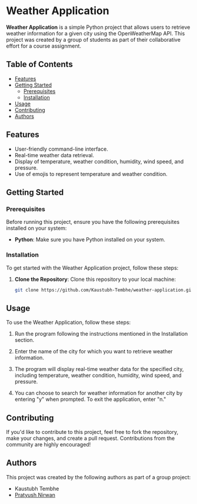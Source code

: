 # Weather Application

**Weather Application** is a simple Python project that allows users to retrieve weather information for a given city using the OpenWeatherMap API. This project was created by a group of students as part of their collaborative effort for a course assignment.

## Table of Contents

- [Features](#features)
- [Getting Started](#getting-started)
  - [Prerequisites](#prerequisites)
  - [Installation](#installation)
- [Usage](#usage)
- [Contributing](#contributing)
- [Authors](#authors)

## Features

- User-friendly command-line interface.
- Real-time weather data retrieval.
- Display of temperature, weather condition, humidity, wind speed, and pressure.
- Use of emojis to represent temperature and weather condition.

## Getting Started

### Prerequisites

Before running this project, ensure you have the following prerequisites installed on your system:

- **Python**: Make sure you have Python installed on your system.

### Installation

To get started with the Weather Application project, follow these steps:

1. **Clone the Repository**: Clone this repository to your local machine:

   ```bash
   git clone https://github.com/Kaustubh-Tembhe/weather-application.git

## Usage

To use the Weather Application, follow these steps:

1. Run the program following the instructions mentioned in the Installation section.

2. Enter the name of the city for which you want to retrieve weather information.

3. The program will display real-time weather data for the specified city, including temperature, weather condition, humidity, wind speed, and pressure.

4. You can choose to search for weather information for another city by entering "y" when prompted. To exit the application, enter "n."

## Contributing

If you'd like to contribute to this project, feel free to fork the repository, make your changes, and create a pull request. Contributions from the community are highly encouraged!
## Authors

This project was created by the following authors as part of a group project:

- Kaustubh Tembhe
- [Pratyush Nirwan](https://github.com/Pratyush-Nirwan)
 




